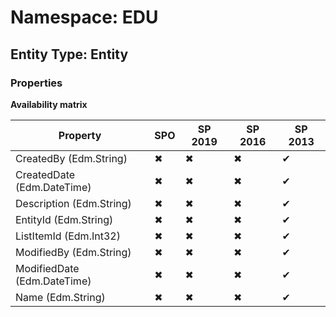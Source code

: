 # Namespace: EDU
## Entity Type: Entity

### Properties

**Availability matrix**

Property | SPO | SP 2019 | SP 2016 | SP 2013
----------|-----|---------|---------|--------
CreatedBy (Edm.String) | ✖ | ✖ | ✖ | ✔
CreatedDate (Edm.DateTime) | ✖ | ✖ | ✖ | ✔
Description (Edm.String) | ✖ | ✖ | ✖ | ✔
EntityId (Edm.String) | ✖ | ✖ | ✖ | ✔
ListItemId (Edm.Int32) | ✖ | ✖ | ✖ | ✔
ModifiedBy (Edm.String) | ✖ | ✖ | ✖ | ✔
ModifiedDate (Edm.DateTime) | ✖ | ✖ | ✖ | ✔
Name (Edm.String) | ✖ | ✖ | ✖ | ✔

